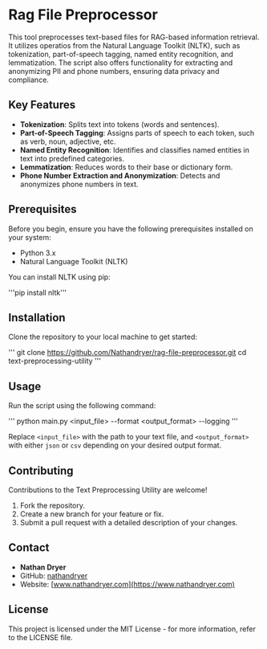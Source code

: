 # Rag File Preprocessor

This tool preprocesses text-based files for RAG-based information retrieval. It utilizes operatios from the Natural Language Toolkit (NLTK), such as tokenization, part-of-speech tagging, named entity recognition, and lemmatization. The script also offers functionality for extracting and anonymizing PII and phone numbers, ensuring data privacy and compliance.

## Key Features

- **Tokenization**: Splits text into tokens (words and sentences).
- **Part-of-Speech Tagging**: Assigns parts of speech to each token, such as verb, noun, adjective, etc.
- **Named Entity Recognition**: Identifies and classifies named entities in text into predefined categories.
- **Lemmatization**: Reduces words to their base or dictionary form.
- **Phone Number Extraction and Anonymization**: Detects and anonymizes phone numbers in text.

## Prerequisites

Before you begin, ensure you have the following prerequisites installed on your system:

- Python 3.x
- Natural Language Toolkit (NLTK)

You can install NLTK using pip: 

'''pip install nltk'''

## Installation

Clone the repository to your local machine to get started:

'''
git clone https://github.com/Nathandryer/rag-file-preprocessor.git
cd text-preprocessing-utility
'''

## Usage

Run the script using the following command:

'''
python main.py <input_file> --format <output_format> --logging
'''

Replace `<input_file>` with the path to your text file, and `<output_format>` with either `json` or `csv` depending on your desired output format.

## Contributing

Contributions to the Text Preprocessing Utility are welcome!

1. Fork the repository.  
2. Create a new branch for your feature or fix.
3. Submit a pull request with a detailed description of your changes.

## Contact  

- **Nathan Dryer**
- GitHub: [nathandryer](https://github.com/nathandryer)
- Website: [www.nathandryer.com](https://www.nathandryer.com)  

## License

This project is licensed under the MIT License - for more information, refer to the LICENSE file.
